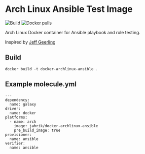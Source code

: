 # Arch Linux Ansible Test Image

[![Build](https://github.com/jahrik/docker-archlinux-ansible/actions/workflows/build.yml/badge.svg)](https://github.com/jahrik/docker-archlinux-ansible/actions/workflows/build.yml) [![Docker pulls](https://img.shields.io/docker/pulls/jahrik/docker-archlinux-ansible)](https://hub.docker.com/r/jahrik/docker-archlinux-ansible/)

Arch Linux Docker container for Ansible playbook and role testing.

Inspired by [Jeff Geerling](https://www.jeffgeerling.com/)

## Build

    docker build -t docker-archlinux-ansible .

## Example molecule.yml

    ---
    dependency:
      name: galaxy
    driver:
      name: docker
    platforms:
      - name: arch
        image: jahrik/docker-archlinux-ansible
        pre_build_image: true
    provisioner:
      name: ansible
    verifier:
      name: ansible
